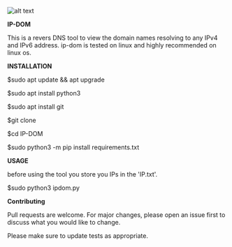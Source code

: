 ![alt text](https://ibb.co/9GwgWtB)

<b>IP-DOM</b>

This is a revers DNS tool to view the domain names resolving to any IPv4 and IPv6 address.
ip-dom is tested on linux and highly recommended on linux os.

<b>INSTALLATION</b>

$sudo apt update && apt upgrade

$sudo apt install python3

$sudo apt install git

$git clone

$cd IP-DOM

$sudo python3 -m pip install requirements.txt

<b>USAGE</b>

before using the tool you store you IPs in the 'IP.txt'.

$sudo python3 ipdom.py

<b>Contributing</b>

Pull requests are welcome. For major changes, please open an issue first
to discuss what you would like to change.

Please make sure to update tests as appropriate.


